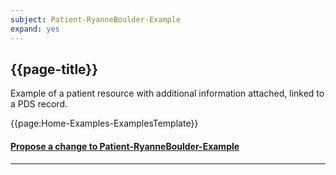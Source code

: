 ```yaml
---
subject: Patient-RyanneBoulder-Example
expand: yes
---
```


## {{page-title}}

Example of a patient resource with additional information attached, linked to a PDS record.

{{page:Home-Examples-ExamplesTemplate}}


<div id="Feedback" class="tabcontent">
<h4><a href='https://simplifier.net/NHS-Digital-FHIR-Genomics-Implementation-Guide/Patient-RyanneBoulder-Example/~issues?level=File' target="_blank">Propose a change to Patient-RyanneBoulder-Example</a></h4>
</div>

---